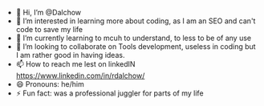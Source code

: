 - 👋 Hi, I’m @Dalchow
- 👀 I’m interested in learning more about coding, as I am an SEO and can't code to save my life 
- 🌱 I’m currently learning to mcuh to understand, to less to be of any use
- 💞️ I’m looking to collaborate on Tools development, useless in coding but I am rather good in having ideas.
- 📫 How to reach me lest on linkedIN https://www.linkedin.com/in/rdalchow/
- 😄 Pronouns: he/him
- ⚡ Fun fact: was a professional juggler for parts of my life

<!---
Dalchow/Dalchow is a ✨ special ✨ repository because its `README.md` (this file) appears on your GitHub profile.
You can click the Preview link to take a look at your changes.
--->
